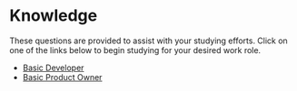# Knowledge

These questions are provided to assist with your studying efforts. Click on one of the links below to begin studying for your desired work role.

*    [Basic Developer](Basic_Dev.md)
*    [Basic Product Owner](Basic_PO.md)